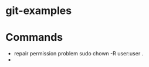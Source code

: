 git-examples
============

Commands
====================
- repair permission problem
  sudo chown -R user:user .
- 

